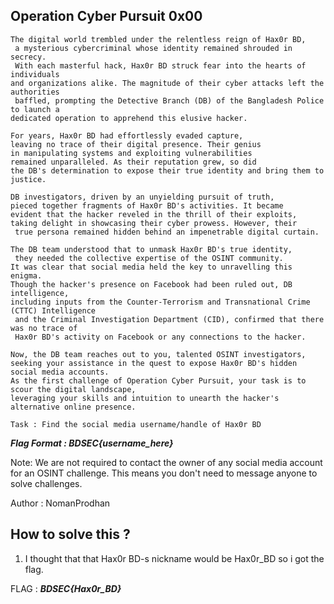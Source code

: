 ## Operation Cyber Pursuit 0x00 
```
The digital world trembled under the relentless reign of Hax0r BD,
 a mysterious cybercriminal whose identity remained shrouded in secrecy.
 With each masterful hack, Hax0r BD struck fear into the hearts of individuals
and organizations alike. The magnitude of their cyber attacks left the authorities
 baffled, prompting the Detective Branch (DB) of the Bangladesh Police to launch a
dedicated operation to apprehend this elusive hacker.

For years, Hax0r BD had effortlessly evaded capture,
leaving no trace of their digital presence. Their genius
in manipulating systems and exploiting vulnerabilities
remained unparalleled. As their reputation grew, so did
the DB's determination to expose their true identity and bring them to justice.

DB investigators, driven by an unyielding pursuit of truth,
pieced together fragments of Hax0r BD's activities. It became
evident that the hacker reveled in the thrill of their exploits,
taking delight in showcasing their cyber prowess. However, their
 true persona remained hidden behind an impenetrable digital curtain.

The DB team understood that to unmask Hax0r BD's true identity,
 they needed the collective expertise of the OSINT community.
It was clear that social media held the key to unravelling this enigma.
Though the hacker's presence on Facebook had been ruled out, DB intelligence,
including inputs from the Counter-Terrorism and Transnational Crime (CTTC) Intelligence
 and the Criminal Investigation Department (CID), confirmed that there was no trace of
 Hax0r BD's activity on Facebook or any connections to the hacker.

Now, the DB team reaches out to you, talented OSINT investigators,
seeking your assistance in the quest to expose Hax0r BD's hidden social media accounts.
As the first challenge of Operation Cyber Pursuit, your task is to scour the digital landscape,
leveraging your skills and intuition to unearth the hacker's alternative online presence.

Task : Find the social media username/handle of Hax0r BD
```
_**Flag Format : BDSEC{username_here}**_

Note: We are not required to contact the owner of any social media account for an OSINT challenge. This means you don't need to message anyone to solve challenges.

Author : NomanProdhan

## How to solve this ?
1. I thought that that Hax0r BD-s nickname would be Hax0r_BD so i got the flag.

FLAG : _**BDSEC{Hax0r_BD}**_
